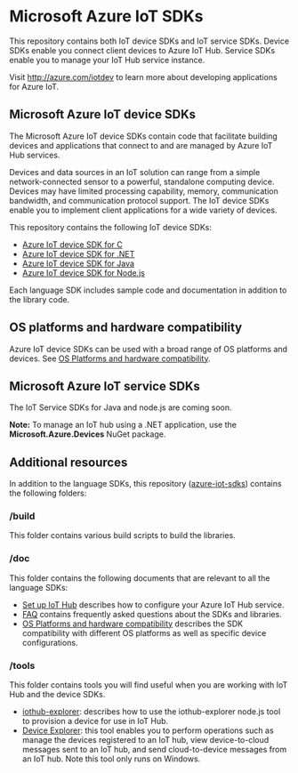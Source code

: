 # Microsoft Azure IoT SDKs

This repository contains both IoT device SDKs and IoT service SDKs. Device SDKs enable you connect client devices to Azure IoT Hub. Service SDKs enable you to manage your IoT Hub service instance.

Visit http://azure.com/iotdev to learn more about developing applications for Azure IoT.


## Microsoft Azure IoT device SDKs

The Microsoft Azure IoT device SDKs contain code that facilitate building devices and applications that connect to and are managed by Azure IoT Hub services.

Devices and data sources in an IoT solution can range from a simple network-connected sensor to a powerful, standalone computing device. Devices may have limited processing capability, memory, communication bandwidth, and communication protocol support. The IoT device SDKs enable you to implement client applications for a wide variety of devices.

This repository contains the following IoT device SDKs:

- [Azure IoT device SDK for C](c/readme.md)
- [Azure IoT device SDK for .NET](csharp/readme.md)
- [Azure IoT device SDK for Java](java/device/readme.md)
- [Azure IoT device SDK for Node.js](node/device/readme.md)

Each language SDK includes sample code and documentation in addition to the library code.

## OS platforms and hardware compatibility

Azure IoT device SDKs can be used with a broad range of OS platforms and devices. See [OS Platforms and hardware compatibility](doc/tested_configurations.md).

## Microsoft Azure IoT service SDKs

The IoT Service SDKs for Java and node.js are coming soon.

**Note:** To manage an IoT hub using a .NET application, use the **Microsoft.Azure.Devices** NuGet package.

## Additional resources

In addition to the language SDKs, this repository ([azure-iot-sdks](https://github.com/Azure/azure-iot-sdks)) contains the following folders:

### /build

This folder contains various build scripts to build the libraries.

### /doc

This folder contains the following documents that are relevant to all the language SDKs:

- [Set up IoT Hub](doc/setup_iothub.md) describes how to configure your Azure IoT Hub service.
- [FAQ](doc/faq.md) contains frequently asked questions about the SDKs and libraries.
- [OS Platforms and hardware compatibility](doc/tested_configurations.md) describes the SDK compatibility with different OS platforms as well as specific device configurations.

### /tools

This folder contains tools you will find useful when you are working with IoT Hub and the device SDKs.
- [iothub-explorer](c/doc/provision_device.md): describes how to use the iothub-explorer node.js tool to provision a device for use in IoT Hub.
- [Device Explorer](tools/DeviceExplorer/doc/how_to_use_device_explorer.md): this tool enables you to perform operations such as manage the devices registered to an IoT hub, view device-to-cloud messages sent to an IoT hub, and send cloud-to-device messages from an IoT hub. Note this tool only runs on Windows.
